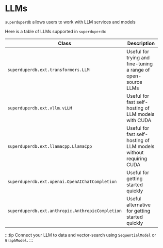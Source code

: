 # LLMs

`superduperdb` allows users to work with LLM services and models

Here is a table of LLMs supported in `superduperdb`:

| Class | Description |
| --- | --- |
| `superduperdb.ext.transformers.LLM` | Useful for trying and fine-tuning a range of open-source LLMs |
| `superduperdb.ext.vllm.vLLM` | Useful for fast self-hosting of LLM models with CUDA |
| `superduperdb.ext.llamacpp.LlamaCpp` | Useful for fast self-hosting of LLM models without requiring CUDA |
| `superduperdb.ext.openai.OpenAIChatCompletion` | Useful for getting started quickly |
| `superduperdb.ext.anthropic.AnthropicCompletion` | Useful alternative for getting started quickly |

:::tip
Connect your LLM to data and vector-search using `SequentialModel` or `GraphModel`.
:::
